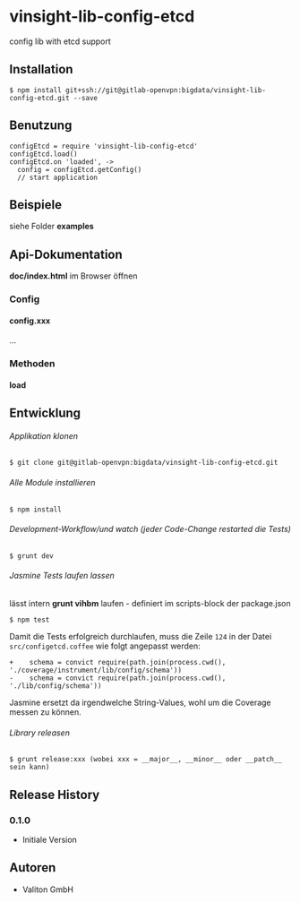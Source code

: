 # vinsight-lib-config-etcd

config lib with etcd support

## Installation

    $ npm install git+ssh://git@gitlab-openvpn:bigdata/vinsight-lib-config-etcd.git --save

## Benutzung

    configEtcd = require 'vinsight-lib-config-etcd'
    configEtcd.load()
    configEtcd.on 'loaded', ->
      config = configEtcd.getConfig()
      // start application


## Beispiele

siehe Folder **examples**

## Api-Dokumentation

**doc/index.html** im Browser öffnen

### Config

#### config.xxx

...

### Methoden

#### load

## Entwicklung

###### Applikation klonen

    $ git clone git@gitlab-openvpn:bigdata/vinsight-lib-config-etcd.git


###### Alle Module installieren

    $ npm install

###### Development-Workflow/und watch (jeder Code-Change restarted die Tests)

    $ grunt dev


###### Jasmine Tests laufen lassen

lässt intern **grunt vihbm** laufen - definiert im scripts-block der package.json

    $ npm test

Damit die Tests erfolgreich durchlaufen, muss die Zeile `124` in der Datei `src/configetcd.coffee` wie folgt angepasst werden:

    +    schema = convict require(path.join(process.cwd(), './coverage/instrument/lib/config/schema'))
    -    schema = convict require(path.join(process.cwd(), './lib/config/schema'))

Jasmine ersetzt da irgendwelche String-Values, wohl um die Coverage messen zu können.

###### Library releasen

    $ grunt release:xxx (wobei xxx = __major__, __minor__ oder __patch__ sein kann)


## Release History

### 0.1.0

* Initiale Version

## Autoren

* Valiton GmbH
